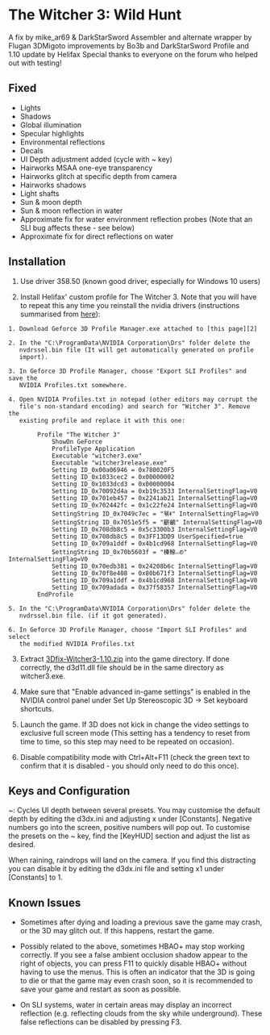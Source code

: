 The Witcher 3: Wild Hunt
========================
A fix by mike_ar69 & DarkStarSword
Assembler and alternate wrapper by Flugan
3DMigoto improvements by Bo3b and DarkStarSword
Profile and 1.10 update by Helifax
Special thanks to everyone on the forum who helped out with testing!

Fixed
-----
- Lights
- Shadows
- Global illumination
- Specular highlights
- Environmental reflections
- Decals
- UI Depth adjustment added (cycle with ~ key)
- Hairworks MSAA one-eye transparency
- Hairworks glitch at specific depth from camera
- Hairworks shadows
- Light shafts
- Sun & moon depth
- Sun & moon reflection in water
- Approximate fix for water environment reflection probes (Note that an SLI bug
  affects these - see below)
- Approximate fix for direct reflections on water

Installation
------------
1. Use driver 358.50 (known good driver, especially for Windows 10 users)

2. Install Helifax' custom profile for The Witcher 3. Note that you will have
   to repeat this any time you reinstall the nvidia drivers (instructions
   summarised from [here][1]):

[1]: https://forums.geforce.com/default/topic/841696/3d-vision/the-witcher-3-correct-3d-vision-nvidia-profile-cm-mode-included-/post/4562951/#4562951

    1. Download Geforce 3D Profile Manager.exe attached to [this page][2]

[2]: http://nvidia.custhelp.com/app/answers/detail/a_id/2625/kw/Profile

    2. In the "C:\ProgramData\NVIDIA Corporation\Drs" folder delete the
       nvdrssel.bin file (It will get automatically generated on profile
       import).

    3. In Geforce 3D Profile Manager, choose "Export SLI Profiles" and save the
       NVIDIA Profiles.txt somewhere.

    4. Open NVIDIA Profiles.txt in notepad (other editors may corrupt the
       file's non-standard encoding) and search for "Witcher 3". Remove the
       existing profile and replace it with this one:

            Profile "The Witcher 3"
                ShowOn GeForce
                ProfileType Application
                Executable "witcher3.exe"
                Executable "witcher3release.exe"
                Setting ID_0x00a06946 = 0x780020F5
                Setting ID_0x1033cec2 = 0x00000002
                Setting ID_0x1033dcd3 = 0x00000004
                Setting ID_0x70092d4a = 0xb19c3533 InternalSettingFlag=V0
                Setting ID_0x701eb457 = 0x2241ab21 InternalSettingFlag=V0
                Setting ID_0x702442fc = 0x1c22fe24 InternalSettingFlag=V0
                SettingString ID_0x7049c7ec = "웪ꑌ" InternalSettingFlag=V0
                SettingString ID_0x7051e5f5 = "籪鸙" InternalSettingFlag=V0
                Setting ID_0x708db8c5 = 0x5c3300b3 InternalSettingFlag=V0
                Setting ID_0x708db8c5 = 0x3FF13DD9 UserSpecified=true
                Setting ID_0x709a1ddf = 0x4b1cd968 InternalSettingFlag=V0
                SettingString ID_0x70b5603f = "榛鳈⏙ꢗ" InternalSettingFlag=V0
                Setting ID_0x70edb381 = 0x24208b6c InternalSettingFlag=V0
                Setting ID_0x70f8e408 = 0x80b671f3 InternalSettingFlag=V0
                Setting ID_0x709a1ddf = 0x4b1cd968 InternalSettingFlag=V0
                Setting ID_0x709adada = 0x37f58357 InternalSettingFlag=V0
            EndProfile

    5. In the "C:\ProgramData\NVIDIA Corporation\Drs" folder delete the
       nvdrssel.bin file. (if it got generated).

    6. In Geforce 3D Profile Manager, choose "Import SLI Profiles" and select
       the modified NVIDIA Profiles.txt

3. Extract [3Dfix-Witcher3-1.10.zip][3] into the game directory. If done
   correctly, the d3d11.dll file should be in the same directory as
   witcher3.exe.

[3]: https://s3.amazonaws.com/DarkStarSword/3Dfix-Witcher3-1.10.zip

4. Make sure that "Enable advanced in-game settings" is enabled in the NVIDIA
   control panel under Set Up Stereoscopic 3D -> Set keyboard shortcuts.

5. Launch the game. If 3D does not kick in change the video settings to
   exclusive full screen mode (This setting has a tendency to reset from time
   to time, so this step may need to be repeated on occasion).

6. Disable compatibility mode with Ctrl+Alt+F11 (check the green text to
   confirm that it is disabled - you should only need to do this once).

Keys and Configuration
----------------------
~: Cycles UI depth between several presets. You may customise the default depth
   by editing the d3dx.ini and adjusting x under [Constants]. Negative numbers
   go into the screen, positive numbers will pop out. To customise the presets
   on the ~ key, find the [KeyHUD] section and adjust the list as desired.

When raining, raindrops will land on the camera. If you find this distracting
you can disable it by editing the d3dx.ini file and setting x1 under
[Constants] to 1.

Known Issues
------------
- Sometimes after dying and loading a previous save the game may crash, or the
  3D may glitch out. If this happens, restart the game.

- Possibly related to the above, sometimes HBAO+ may stop working correctly. If
  you see a false ambient occlusion shadow appear to the right of objects, you
  can press F11 to quickly disable HBAO+ without having to use the menus. This
  is often an indicator that the 3D is going to die or that the game may even
  crash soon, so it is recommended to save your game and restart as soon as
  possible.

- On SLI systems, water in certain areas may display an incorrect reflection
  (e.g. reflecting clouds from the sky while underground). These false
  reflections can be disabled by pressing F3.
